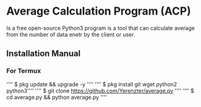 # Average Calculation Program (ACP)
Is a free open-source Python3 program is a tool that can calculate average from the number of data enetr by the client or user.

## Installation Manual

### For Termux

'''' $ pkg update && upgrade -y ''''
'''' $ pkg install git wget python2 python3''''
'''' $ git clone https://github.com/Yerenzter/average.py ''''
'''' $ cd average.py && python  average.py ''''
